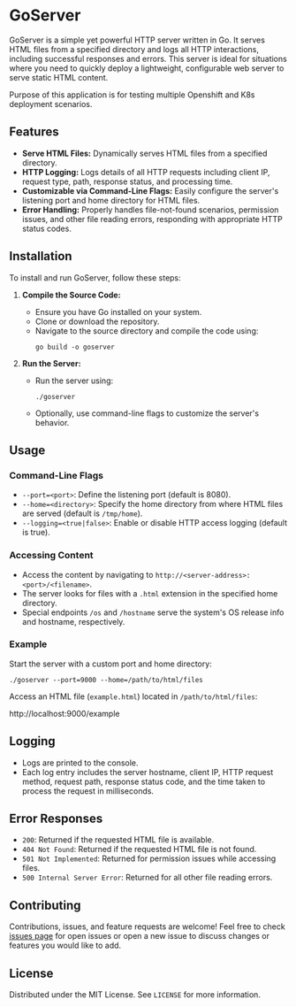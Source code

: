 # GoServer

GoServer is a simple yet powerful HTTP server written in Go. It serves HTML files from a specified directory and logs all HTTP interactions, including successful responses and errors. This server is ideal for situations where you need to quickly deploy a lightweight, configurable web server to serve static HTML content.

Purpose of this application is for testing multiple Openshift and K8s deployment scenarios.

## Features

- **Serve HTML Files:** Dynamically serves HTML files from a specified directory.
- **HTTP Logging:** Logs details of all HTTP requests including client IP, request type, path, response status, and processing time.
- **Customizable via Command-Line Flags:** Easily configure the server's listening port and home directory for HTML files.
- **Error Handling:** Properly handles file-not-found scenarios, permission issues, and other file reading errors, responding with appropriate HTTP status codes.

## Installation

To install and run GoServer, follow these steps:

1. **Compile the Source Code:**
   - Ensure you have Go installed on your system.
   - Clone or download the repository.
   - Navigate to the source directory and compile the code using:
     ```
     go build -o goserver
     ```

2. **Run the Server:**
   - Run the server using:
     ```
     ./goserver
     ```
   - Optionally, use command-line flags to customize the server's behavior.

## Usage

### Command-Line Flags

- `--port=<port>`: Define the listening port (default is 8080).
- `--home=<directory>`: Specify the home directory from where HTML files are served (default is `/tmp/home`).
- `--logging=<true|false>`: Enable or disable HTTP access logging (default is true).

### Accessing Content

- Access the content by navigating to `http://<server-address>:<port>/<filename>`.
- The server looks for files with a `.html` extension in the specified home directory.
- Special endpoints `/os` and `/hostname` serve the system's OS release info and hostname, respectively.

### Example

Start the server with a custom port and home directory:

```
./goserver --port=9000 --home=/path/to/html/files
```

Access an HTML file (`example.html`) located in `/path/to/html/files`:

http://localhost:9000/example

## Logging

- Logs are printed to the console.
- Each log entry includes the server hostname, client IP, HTTP request method, request path, response status code, and the time taken to process the request in milliseconds.

## Error Responses

- `200`: Returned if the requested HTML file is available.
- `404 Not Found`: Returned if the requested HTML file is not found.
- `501 Not Implemented`: Returned for permission issues while accessing files.
- `500 Internal Server Error`: Returned for all other file reading errors.

## Contributing

Contributions, issues, and feature requests are welcome! Feel free to check [issues page](#) for open issues or open a new issue to discuss changes or features you would like to add.

## License

Distributed under the MIT License. See `LICENSE` for more information.

